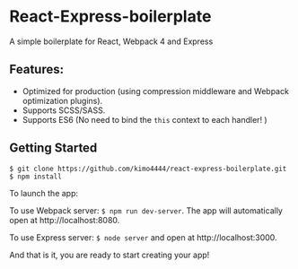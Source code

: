 # React-Express-boilerplate

A simple boilerplate for React, Webpack 4 and Express

## Features:

  * Optimized for production (using compression middleware and Webpack optimization plugins).
  * Supports SCSS/SASS.
  * Supports ES6 (No need to  bind the ```this``` context to each handler! )

## Getting Started

```
$ git clone https://github.com/kimo4444/react-express-boilerplate.git
$ npm install
```
To launch the app:

To use Webpack server: ```$ npm run dev-server```.
The app will automatically open at http://localhost:8080.

To use Express server: ```$ node server``` and open at http://localhost:3000.

And that is it, you are ready to start creating your app!






